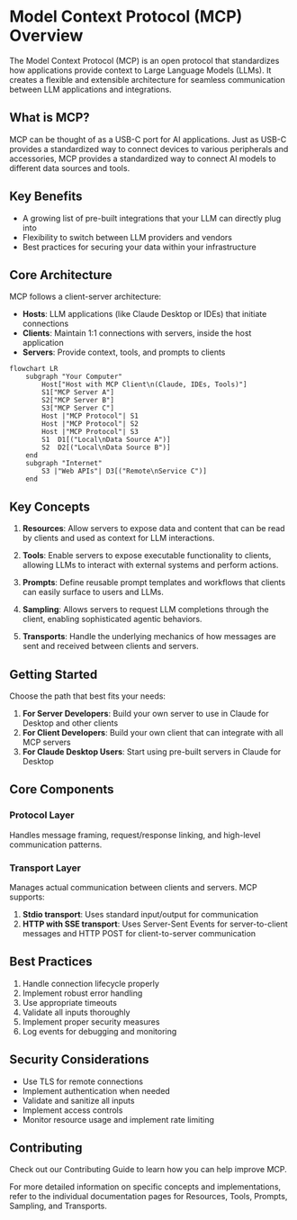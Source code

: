 # Model Context Protocol (MCP) Overview

The Model Context Protocol (MCP) is an open protocol that standardizes how applications provide context to Large Language Models (LLMs). It creates a flexible and extensible architecture for seamless communication between LLM applications and integrations.

## What is MCP?

MCP can be thought of as a USB-C port for AI applications. Just as USB-C provides a standardized way to connect devices to various peripherals and accessories, MCP provides a standardized way to connect AI models to different data sources and tools.

## Key Benefits

- A growing list of pre-built integrations that your LLM can directly plug into
- Flexibility to switch between LLM providers and vendors
- Best practices for securing your data within your infrastructure

## Core Architecture

MCP follows a client-server architecture:

- **Hosts**: LLM applications (like Claude Desktop or IDEs) that initiate connections
- **Clients**: Maintain 1:1 connections with servers, inside the host application
- **Servers**: Provide context, tools, and prompts to clients

```mermaid
flowchart LR
    subgraph "Your Computer"
        Host["Host with MCP Client\n(Claude, IDEs, Tools)"]
        S1["MCP Server A"]
        S2["MCP Server B"]
        S3["MCP Server C"]
        Host |"MCP Protocol"| S1
        Host |"MCP Protocol"| S2
        Host |"MCP Protocol"| S3
        S1  D1[("Local\nData Source A")]
        S2  D2[("Local\nData Source B")]
    end
    subgraph "Internet"
        S3 |"Web APIs"| D3[("Remote\nService C")]
    end
```

## Key Concepts

1. **Resources**: Allow servers to expose data and content that can be read by clients and used as context for LLM interactions.

2. **Tools**: Enable servers to expose executable functionality to clients, allowing LLMs to interact with external systems and perform actions.

3. **Prompts**: Define reusable prompt templates and workflows that clients can easily surface to users and LLMs.

4. **Sampling**: Allows servers to request LLM completions through the client, enabling sophisticated agentic behaviors.

5. **Transports**: Handle the underlying mechanics of how messages are sent and received between clients and servers.

## Getting Started

Choose the path that best fits your needs:

1. **For Server Developers**: Build your own server to use in Claude for Desktop and other clients
2. **For Client Developers**: Build your own client that can integrate with all MCP servers
3. **For Claude Desktop Users**: Start using pre-built servers in Claude for Desktop

## Core Components

### Protocol Layer

Handles message framing, request/response linking, and high-level communication patterns.

### Transport Layer

Manages actual communication between clients and servers. MCP supports:

1. **Stdio transport**: Uses standard input/output for communication
2. **HTTP with SSE transport**: Uses Server-Sent Events for server-to-client messages and HTTP POST for client-to-server communication

## Best Practices

1. Handle connection lifecycle properly
2. Implement robust error handling
3. Use appropriate timeouts
4. Validate all inputs thoroughly
5. Implement proper security measures
6. Log events for debugging and monitoring

## Security Considerations

- Use TLS for remote connections
- Implement authentication when needed
- Validate and sanitize all inputs
- Implement access controls
- Monitor resource usage and implement rate limiting

## Contributing

Check out our Contributing Guide to learn how you can help improve MCP.

For more detailed information on specific concepts and implementations, refer to the individual documentation pages for Resources, Tools, Prompts, Sampling, and Transports.